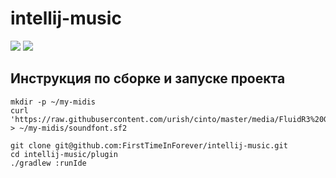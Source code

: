 # intellij-music
![](https://img.shields.io/github/stars/FirstTimeInForever/intellij-music?style=for-the-badge)
![](https://img.shields.io/github/issues/FirstTimeInForever/intellij-music?style=for-the-badge)

## Инструкция по сборке и запуске проекта
```
mkdir -p ~/my-midis
curl 'https://raw.githubusercontent.com/urish/cinto/master/media/FluidR3%20GM.sf2' > ~/my-midis/soundfont.sf2

git clone git@github.com:FirstTimeInForever/intellij-music.git
cd intellij-music/plugin
./gradlew :runIde
```
